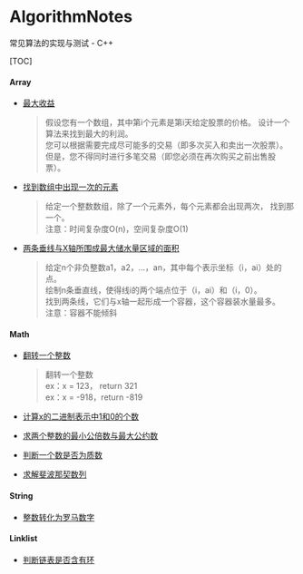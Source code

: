 # AlgorithmNotes
常见算法的实现与测试 - C++

[TOC]

#### Array

- [最大收益](/max_profit.cpp)
    > 假设您有一个数组，其中第i个元素是第i天给定股票的价格。 
设计一个算法来找到最大的利润。  
您可以根据需要完成尽可能多的交易（即多次买入和卖出一次股票）。  
但是，您不得同时进行多笔交易（即您必须在再次购买之前出售股票）。

- [找到数组中出现一次的元素](/single_number.cpp)
    > 给定一个整数数组，除了一个元素外，每个元素都会出现两次，
找到那一个。   
注意：时间复杂度O(n)，空间复杂度O(1)

- [两条垂线与X轴所围成最大储水量区域的面积](/max_area.cpp)
    > 给定n个非负整数a1，a2，...，an，其中每个表示坐标（i，ai）处的点。  
绘制n条垂直线，使得线i的两个端点位于（i，ai）和（i，0）。  
找到两条线，它们与x轴一起形成一个容器，这个容器装水量最多。   
注意：容器不能倾斜

#### Math

- [翻转一个整数](/reverse_int.cpp)
    > 翻转一个整数  
ex：x = 123， return  321  
ex：x = -918，return -819

- [计算x的二进制表示中1和0的个数](/bit_count.cpp)
- [求两个整数的最小公倍数与最大公约数](/lcm_gcd.cpp)
- [判断一个数是否为质数](/prime.cpp)
- [求解斐波那契数列](/fib.cpp)

#### String

- [整数转化为罗马数字](/int2roman.cpp)

#### Linklist

- [判断链表是否含有环](/link_list_has_cycle.cpp)